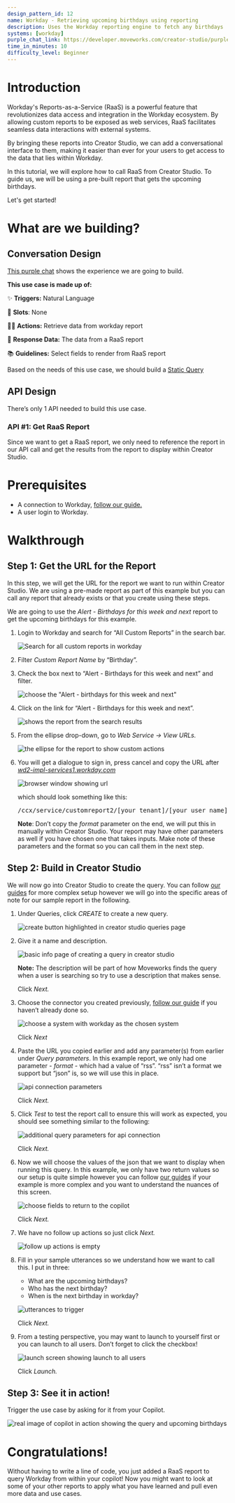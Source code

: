 ```yaml
---
design_pattern_id: 12
name: Workday - Retrieving upcoming birthdays using reporting
description: Uses the Workday reporting engine to fetch any birthdays
systems: [workday]
purple_chat_link: https://developer.moveworks.com/creator-studio/purple-chat-builder/?workspace=%7B%22title%22%3A%22My+Workspace%22%2C%22botSettings%22%3A%7B%7D%2C%22mocks%22%3A%5B%7B%22id%22%3A7525%2C%22title%22%3A%22Mock+1%22%2C%22transcript%22%3A%7B%22settings%22%3A%7B%22colorStyle%22%3A%22LIGHT%22%2C%22startTime%22%3A%2211%3A43+AM%22%2C%22defaultPerson%22%3A%22GWEN%22%2C%22editable%22%3Atrue%7D%2C%22messages%22%3A%5B%7B%22from%22%3A%22USER%22%2C%22text%22%3A%22Can+you+tell+me+of+any+upcoming+birthdadys%3F%22%7D%2C%7B%22from%22%3A%22ANNOTATION%22%2C%22text%22%3A%22%3Cp%3EGET+call+to+WorkDay+RaaS+report+for+upcoming+birthdays%3Cbr%3E%3Cbr%3EResponse%3A%3Cbr%3E%7B%3Cbr%3E%5Ct%5C%22Report_Entry%5C%22%3A+%5B%3Cbr%3E%5Ct%5Ct%7B%3Cbr%3E%5Ct%5Ct%5Ct%5C%22Next_Birthday%5C%22%3A+%5C%222024-01-17%5C%22%2C%3Cbr%3E%5Ct%5Ct%5Ct%5C%22Worker%5C%22%3A+%5C%22Emma+Hobson%5C%22%3Cbr%3E%5Ct%5Ct%7D%2C%3Cbr%3E%5Ct%5Ct%7B%3Cbr%3E%5Ct%5Ct%5Ct%5C%22Next_Birthday%5C%22%3A+%5C%222024-01-17%5C%22%2C%3Cbr%3E%5Ct%5Ct%5Ct%5C%22Worker%5C%22%3A+%5C%22Enrique+Vasquez%5C%22%3Cbr%3E%5Ct%5Ct%7D%2C%3Cbr%3E%5Ct%5Ct%7B%3Cbr%3E%5Ct%5Ct%5Ct%5C%22Next_Birthday%5C%22%3A+%5C%222024-01-18%5C%22%2C%3Cbr%3E%5Ct%5Ct%5Ct%5C%22Worker%5C%22%3A+%5C%22Min-gyu+Kang+%EF%BC%88%EA%B0%95%EB%AF%BC%EA%B7%9C%EF%BC%89%5C%22%3Cbr%3E%5Ct%5Ct%7D%2C%3Cbr%3E%5Ct%5Ct%7B%3Cbr%3E%5Ct%5Ct%5Ct%5C%22Next_Birthday%5C%22%3A+%5C%222024-01-19%5C%22%2C%3Cbr%3E%5Ct%5Ct%5Ct%5C%22Worker%5C%22%3A+%5C%22Maximilian+Schneider%5C%22%3Cbr%3E%5Ct%5Ct%7D%3Cbr%3E%5Ct%5D%3Cbr%3E%7D%3C%2Fp%3E%22%7D%2C%7B%22from%22%3A%22BOT%22%2C%22text%22%3A%22%3Cp%3ESure%2C+here+are+some+upcoming+birthdays%3A%3Cbr%3E%3Cbr%3E-+Emma+Hobson%27s+birthday+is+on+January+17th+%3Cbr%3E-+Enrique+Vasquez%27s+birthday+is+also+on+January+17th+%3Cbr%3E-+Min-gyu+Kang%27s+birthday+is+on+January+18th+%3Cbr%3E-+Maximilian+Schneider%27s+birthday+is+on+January+19th+%3Cbr%3E%3Cbr%3ELet+me+know+if+you+need+information+on+more+birthdays.%3C%2Fp%3E%22%7D%5D%7D%7D%5D%7D
time_in_minutes: 10
difficulty_level: Beginner
---
```


# **Introduction**

Workday's Reports-as-a-Service (RaaS) is a powerful feature that revolutionizes data access and integration in the Workday ecosystem. By allowing custom reports to be exposed as web services, RaaS facilitates seamless data interactions with external systems. 

By bringing these reports into Creator Studio, we can add a conversational interface to them, making it easier than ever for your users to get access to the data that lies within Workday.

In this tutorial, we will explore how to call RaaS from Creator Studio. To guide us, we will be using a pre-built report that gets the upcoming birthdays.

Let's get started!

# What are we building?

## Conversation Design

[This purple chat](https://developer.moveworks.com/creator-studio/purple-chat-builder/?workspace=%7B%22title%22%3A%22My+Workspace%22%2C%22botSettings%22%3A%7B%7D%2C%22mocks%22%3A%5B%7B%22id%22%3A7525%2C%22title%22%3A%22Mock+1%22%2C%22transcript%22%3A%7B%22settings%22%3A%7B%22colorStyle%22%3A%22LIGHT%22%2C%22startTime%22%3A%2211%3A43+AM%22%2C%22defaultPerson%22%3A%22GWEN%22%2C%22editable%22%3Atrue%7D%2C%22messages%22%3A%5B%7B%22from%22%3A%22USER%22%2C%22text%22%3A%22Can+you+tell+me+of+any+upcoming+birthdadys%3F%22%7D%2C%7B%22from%22%3A%22ANNOTATION%22%2C%22text%22%3A%22%3Cp%3EGET+call+to+WorkDay+RaaS+report+for+upcoming+birthdays%3Cbr%3E%3Cbr%3EResponse%3A%3Cbr%3E%7B%3Cbr%3E%5Ct%5C%22Report_Entry%5C%22%3A+%5B%3Cbr%3E%5Ct%5Ct%7B%3Cbr%3E%5Ct%5Ct%5Ct%5C%22Next_Birthday%5C%22%3A+%5C%222024-01-17%5C%22%2C%3Cbr%3E%5Ct%5Ct%5Ct%5C%22Worker%5C%22%3A+%5C%22Emma+Hobson%5C%22%3Cbr%3E%5Ct%5Ct%7D%2C%3Cbr%3E%5Ct%5Ct%7B%3Cbr%3E%5Ct%5Ct%5Ct%5C%22Next_Birthday%5C%22%3A+%5C%222024-01-17%5C%22%2C%3Cbr%3E%5Ct%5Ct%5Ct%5C%22Worker%5C%22%3A+%5C%22Enrique+Vasquez%5C%22%3Cbr%3E%5Ct%5Ct%7D%2C%3Cbr%3E%5Ct%5Ct%7B%3Cbr%3E%5Ct%5Ct%5Ct%5C%22Next_Birthday%5C%22%3A+%5C%222024-01-18%5C%22%2C%3Cbr%3E%5Ct%5Ct%5Ct%5C%22Worker%5C%22%3A+%5C%22Min-gyu+Kang+%EF%BC%88%EA%B0%95%EB%AF%BC%EA%B7%9C%EF%BC%89%5C%22%3Cbr%3E%5Ct%5Ct%7D%2C%3Cbr%3E%5Ct%5Ct%7B%3Cbr%3E%5Ct%5Ct%5Ct%5C%22Next_Birthday%5C%22%3A+%5C%222024-01-19%5C%22%2C%3Cbr%3E%5Ct%5Ct%5Ct%5C%22Worker%5C%22%3A+%5C%22Maximilian+Schneider%5C%22%3Cbr%3E%5Ct%5Ct%7D%3Cbr%3E%5Ct%5D%3Cbr%3E%7D%3C%2Fp%3E%22%7D%2C%7B%22from%22%3A%22BOT%22%2C%22text%22%3A%22%3Cp%3ESure%2C+here+are+some+upcoming+birthdays%3A%3Cbr%3E%3Cbr%3E-+Emma+Hobson%27s+birthday+is+on+January+17th+%3Cbr%3E-+Enrique+Vasquez%27s+birthday+is+also+on+January+17th+%3Cbr%3E-+Min-gyu+Kang%27s+birthday+is+on+January+18th+%3Cbr%3E-+Maximilian+Schneider%27s+birthday+is+on+January+19th+%3Cbr%3E%3Cbr%3ELet+me+know+if+you+need+information+on+more+birthdays.%3C%2Fp%3E%22%7D%5D%7D%7D%5D%7D) shows the experience we are going to build.

**This use case is made up of:**

✨ **Triggers:** Natural Language

🤲 **Slots**: None

🏃‍♂️ **Actions:** Retrieve data from workday report

📜 **Response Data:** The data from a RaaS report

📚 **Guidelines:** Select fields to render from RaaS report

Based on the needs of this use case, we should build a [Static Query](https://developer.moveworks.com/creator-studio/resources/design-pattern?id=static-query)

## API Design

There’s only 1 API needed to build this use case.

### API #1: Get RaaS Report

Since we want to get a RaaS report, we only need to reference the report in our API call and get the results from the report to display within Creator Studio.

# **Prerequisites**

- A connection to Workday, [follow our guide.](https://developer.moveworks.com/creator-studio/resources/authentication-guide?id=workday)
- A user login to Workday.

# **Walkthrough**

## **Step 1: Get the URL for the Report**

In this step, we will get the URL for the report we want to run within Creator Studio. We are using a pre-made report as part of this example but you can call any report that already exists or that you create using these steps.

We are going to use the *Alert - Birthdays for this week and next* report to get the upcoming birthdays for this example.

1. Login to Workday and search for “All Custom Reports” in the search bar.
    
    ![Search for all custom reports in workday](images/Untitled.png)
    
2. Filter *Custom Report Name* by “Birthday”.
3. Check the box next to “Alert - Birthdays for this week and next” and filter.
    
    ![choose the "Alert - birthdays for this week and next"](images/Untitled%201.png)
    
4. Click on the link for “Alert - Birthdays for this week and next”.
    
    ![shows the report from the search results](images/Untitled%202.png)
    
5. From the ellipse drop-down, go to *Web Service → View URLs.*
    
    ![the ellipse for the report to show custom actions](images/Untitled%203.png)
    
6. You will get a dialogue to sign in, press cancel and copy the URL after *[wd2-impl-services1.workday.com](http://wd2-impl-services1.workday.com)* 
    
    ![browser window showing url](images/Untitled%204.png)
    
    which should look something like this:
    
    <pre>/ccx/service/customreport2/[your_tenant]/[your user_name]/Alert_-_Birthdays_for_this_week_and_next</pre>
    

    
    **Note**: Don’t copy the *format* parameter on the end, we will put this in manually within Creator Studio. Your report may have other parameters as well if you have chosen one that takes inputs. Make note of these parameters and the format so you can call them in the next step.
    

## **Step 2: Build in Creator Studio**

We will now go into Creator Studio to create the query. You can follow [our guides](https://developer.moveworks.com/creator-studio/quickstart/queries/) for more complex setup however we will go into the specific areas of note for our sample report in the following.

1. Under Queries, click *CREATE* to create a new query.
    
    ![create button highlighted in creator studio queries page](images/Untitled%205.png)
    
2. Give it a name and description.
    
    ![basic info page of creating a query in creator studio](images/Untitled%206.png)
    
    **Note:** The description will be part of how Moveworks finds the query when a user is searching so try to use a description that makes sense.
    
    Click *Next.*
    
3. Choose the connector you created previously, [follow our guide](https://developer.moveworks.com/creator-studio/resources/authentication-guide?id=workday) if you haven’t already done so.
    
    ![choose a system with workday as the chosen system](images/Untitled%207.png)
    
    Click *Next*
    
4. Paste the URL you copied earlier and add any parameter(s) from earlier under *Query parameters*. In this example report, we only had one parameter - *format -* which had a value of “rss”. “rss” isn’t a format we support but “json” is, so we will use this in place.
    
    ![api connection parameters ](images/Untitled%208.png)
    
    Click *Next.*
    
5. Click *Test* to test the report call to ensure this will work as expected, you should see something similar to the following:
    
    ![additional query parameters for api connection](images/Untitled%209.png)
    
    Click *Next.*
    
6. Now we will choose the values of the json that we want to display when running this query. In this example, we only have two return values so our setup is quite simple however you can follow [our guides](https://developer.moveworks.com/creator-studio/quickstart/queries/) if your example is more complex and you want to understand the nuances of this screen.
    
    ![choose fields to return to the copilot](images/Untitled%2010.png)
    
    Click *Next.*
    
7. We have no follow up actions so just click *Next.*
    
    ![follow up actions is empty](images/Untitled%2011.png)
    
8. Fill in your sample utterances so we understand how we want to call this. I put in three:
    - What are the upcoming birthdays?
    - Who has the next birthday?
    - When is the next birthday in workday?
    
    ![utterances to trigger](images/Untitled%2012.png)
    
    Click *Next.*
    
9. From a testing perspective, you may want to launch to yourself first or you can launch to all users. Don’t forget to click the checkbox!
    
    ![launch screen showing launch to all users](images/Untitled%2013.png)
    
    Click *Launch.*
    

## Step 3: See it in action!

Trigger the use case by asking for it from your Copilot. 

![real image of copilot in action showing the query and upcoming birthdays](images/Untitled%2014.png)

# Congratulations!

Without having to write a line of code, you just added a RaaS report to query Workday from within your copilot! Now you might want to look at some of your other reports to apply what you have learned and pull even more data and use cases.